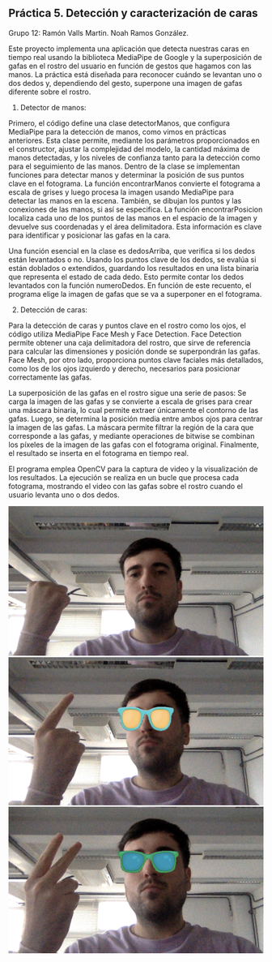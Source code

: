 ## Práctica 5. Detección y caracterización de caras

Grupo 12: 
Ramón Valls Martin.
Noah Ramos González.

Este proyecto implementa una aplicación que detecta nuestras caras en tiempo real usando la biblioteca MediaPipe de Google y la superposición de gafas en el rostro del usuario en función de gestos que hagamos con las manos. La práctica está diseñada para reconocer cuándo se levantan uno o dos dedos y, dependiendo del gesto, superpone una imagen de gafas diferente sobre el rostro.

1. Detector de manos:

Primero, el código define una clase detectorManos, que configura MediaPipe para la detección de manos, como vimos en  prácticas anteriores. Esta clase permite, mediante los parámetros proporcionados en el constructor, ajustar la complejidad del modelo, la cantidad máxima de manos detectadas, y los niveles de confianza tanto para la detección como para el seguimiento de las manos. Dentro de la clase se implementan funciones para detectar manos y determinar la posición de sus puntos clave en el fotograma. La función encontrarManos convierte el fotograma a escala de grises y luego procesa la imagen usando MediaPipe para detectar las manos en la escena. También, se dibujan los puntos y las conexiones de las manos, si así se especifica. La función encontrarPosicion localiza cada uno de los puntos de las manos en el espacio de la imagen y devuelve sus coordenadas y el área delimitadora. Esta información es clave para identificar y posicionar las gafas en la cara.

Una función esencial en la clase es dedosArriba, que verifica si los dedos están levantados o no. Usando los puntos clave de los dedos, se evalúa si están doblados o extendidos, guardando los resultados en una lista binaria que representa el estado de cada dedo. Esto permite contar los dedos levantados con la función numeroDedos. En función de este recuento, el programa elige la imagen de gafas que se va a superponer en el fotograma.

2. Detección de caras:

Para la detección de caras y puntos clave en el rostro como los ojos, el código utiliza MediaPipe Face Mesh y Face Detection. Face Detection permite obtener una caja delimitadora del rostro, que sirve de referencia para calcular las dimensiones y posición donde se superpondrán las gafas. Face Mesh, por otro lado, proporciona puntos clave faciales más detallados, como los de los ojos izquierdo y derecho, necesarios para posicionar correctamente las gafas.

La superposición de las gafas en el rostro sigue una serie de pasos: 
Se carga la imagen de las gafas y se convierte a escala de grises para crear una máscara binaria, lo cual permite extraer únicamente el contorno de las gafas. Luego, se determina la posición media entre ambos ojos para centrar la imagen de las gafas. La máscara permite filtrar la región de la cara que corresponde a las gafas, y mediante operaciones de bitwise se combinan los píxeles de la imagen de las gafas con el fotograma original. Finalmente, el resultado se inserta en el fotograma en tiempo real.

El programa emplea OpenCV para la captura de video y la visualización de los resultados. La ejecución se realiza en un bucle que procesa cada fotograma, mostrando el video con las gafas sobre el rostro cuando el usuario levanta uno o dos dedos.

![alt text](0.png) ![alt text](1.png) ![alt text](2.png)